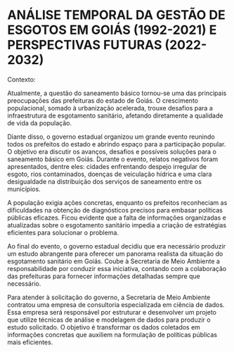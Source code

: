 # ANÁLISE TEMPORAL DA GESTÃO DE ESGOTOS EM GOIÁS (1992-2021) E PERSPECTIVAS FUTURAS (2022-2032)

Contexto:

Atualmente, a questão do saneamento básico tornou-se uma das principais preocupações das prefeituras do estado de Goiás. O crescimento populacional, somado à urbanização acelerada, trouxe desafios para a infraestrutura de esgotamento sanitário, afetando diretamente a qualidade de vida da população.

Diante disso, o governo estadual organizou um grande evento reunindo todos os prefeitos do estado e abrindo espaço para a participação popular. O objetivo era discutir os avanços, desafios e possíveis soluções para o saneamento básico em Goiás. Durante o evento, relatos negativos foram apresentados, dentre eles: cidades enfrentando despejo irregular de esgoto, rios contaminados, doenças de veiculação hídrica e uma clara desigualdade na distribuição dos serviços de saneamento entre os municípios.

A população exigia ações concretas, enquanto os prefeitos reconheciam as dificuldades na obtenção de diagnósticos precisos para embasar políticas públicas eficazes. Ficou evidente que a falta de informações organizadas e atualizadas sobre o esgotamento sanitário impedia a criação de estratégias eficientes para solucionar o problema.

Ao final do evento, o governo estadual decidiu que era necessário produzir um estudo abrangente para oferecer um panorama realista da situação do esgotamento sanitário em Goiás. Coube à Secretaria de Meio Ambiente a responsabilidade por conduzir essa iniciativa, contando com a colaboração das prefeituras para fornecer informações detalhadas sempre que necessário.

Para atender à solicitação do governo, a Secretaria de Meio Ambiente contratou uma empresa de consultoria especializada em ciência de dados. Essa empresa será responsável por estruturar e desenvolver um projeto que utilize técnicas de análise e modelagem de dados para produzir o estudo solicitado. O objetivo é transformar os dados coletados em informações concretas que auxiliem na formulação de políticas públicas mais eficientes.

